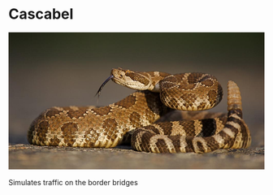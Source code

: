 # Cascabel

![alt text](https://github.com/gavargas22/Cascabel/raw/master/cascabel.jpg "Cascabel")

Simulates traffic on the border bridges

